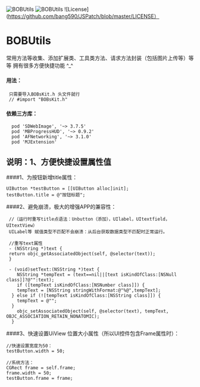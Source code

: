 ![BOBUtils](https://img.shields.io/badge/build-passing-green.svg)
![BOBUtils](https://img.shields.io/badge/BOBUtils-99.9-orange.svg)
![License](https://github.com/bang590/JSPatch/blob/master/LICENSE）


# BOBUtils
常用方法等收集、添加扩展类、工具类方法、请求方法封装（包括图片上传等）等等 拥有很多方便快捷功能 ^_^

#### 用法：
 
     只需要导入BOBsKit.h 头文件就行
     // #import "BOBsKit.h"

#### 依赖三方库：

      pod 'SDWebImage', '~> 3.7.5'
      pod 'MBProgressHUD', '~> 0.9.2'
      pod 'AFNetworking', '~> 3.1.0'
      pod 'MJExtension' 

## 说明：1、方便快捷设置属性值

####1、为按钮新增title属性：

    
    UIButton *testButton = [[UIButton alloc]init];
    testButton.title = @"按钮标题";
    

####2、避免崩溃，极大的增强APP的兼容性：


     //（运行时重写title点语法：Unbutton（添加），UIlabel，UItextfield，UItextView）
     UILabel等 赋值类型不匹配不会崩溃：从后台获取数据类型不匹配时正常运行。

     //重写text属性
     - (NSString *)text {
     return objc_getAssociatedObject(self, @selector(text));
     }

     - (void)setText:(NSString *)text {
        NSString *tempText = (text==nil||[text isKindOfClass:[NSNull class]]?@"":text);
        if ([tempText isKindOfClass:[NSNumber class]]) {
        tempText = [NSString stringWithFormat:@"%@",tempText];
      } else if (![tempText isKindOfClass:[NSString class]]) {
        tempText = @"";
      }
        objc_setAssociatedObject(self, @selector(text), tempText, OBJC_ASSOCIATION_RETAIN_NONATOMIC);
      }


####3、快速设置UiView 位置大小属性（所以UI控件包含Frame属性时）：

    //快速设置宽度为50：
    testButton.width = 50;

    //系统方法：
    CGRect frame = self.frame;
    frame.width = 50;
    testButton.frame = frame;

